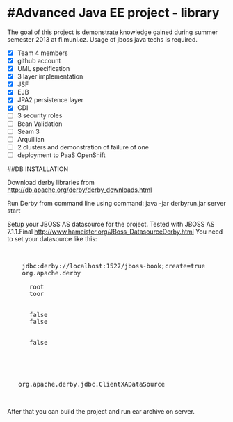 #Advanced Java EE project - library
==================================
The goal of this project is demonstrate knowledge gained during summer semester 2013 at fi.muni.cz. Usage of jboss java techs is required.

- [x] Team 4 members
- [x] github account
- [x] UML specification
- [x] 3 layer implementation
- [x] JSF
- [x] EJB
- [x] JPA2 persistence layer
- [x] CDI
- [ ] 3 security roles
- [ ] Bean Validation
- [ ] Seam 3
- [ ] Arquillian
- [ ] 2 clusters and demonstration of failure of one
- [ ] deployment to PaaS OpenShift

##DB INSTALLATION

Download derby libraries from http://db.apache.org/derby/derby_downloads.html

Run Derby from command line using command:
java -jar derbyrun.jar server start

Setup your JBOSS AS datasource for the project. Tested with JBOSS AS 7.1.1.Final
http://www.hameister.org/JBoss_DatasourceDerby.html
You need to set your datasource like this:

<pre>
<datasources>
  <datasource jndi-name="java:/DerbyDS" pool-name="DerbyDS" enabled="true" use-ccm="false">
    <connection-url>jdbc:derby://localhost:1527/jboss-book;create=true</connection-url>
    <driver>org.apache.derby</driver>
    <security>
      <user-name>root</user-name>
      <password>toor</password>
    </security>
    <validation>
      <validate-on-match>false</validate-on-match>
      <background-validation>false</background-validation>
    </validation>
    <statement>
      <share-prepared-statements>false</share-prepared-statements>
    </statement>
  </datasource>
</datasources>
<drivers>
 <driver name="org.apache.derby" module="org.apache.derby">
   <xa-datasource-class>org.apache.derby.jdbc.ClientXADataSource</xa-datasource-class>
 </driver>
</drivers>
</pre>

After that you can build the project and run ear archive on server.

